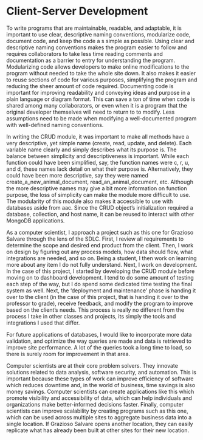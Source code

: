 # Client-Server Development

To write programs that are maintainable, readable, and adaptable, it is important to use clear, descriptive naming conventions, modularize code, document code, and keep the code a s simple as possible. Using clear and descriptive naming conventions makes the program easier to follow and requires collaborators to take less time reading comments and documentation as a barrier to entry for understanding the program. Modularizing code allows developers to make online modifications to the program without needed to take the whole site down. It also makes it easier to reuse sections of code for various purposes, simplifying the program and reducing the sheer amount of code required. Documenting code is important for improving readability and conveying ideas and purpose in a plain language or diagram format. This can save a ton of time when code is shared among many collaborators, or even when it is a program that the original developer themselves will need to return to to modify. Less assumptions need to be made when modifying a well-documented program with well-defined naming conventions. 

In writing the CRUD module, it was important to make all methods have a very descriptive, yet simple name (create, read, update, and delete). Each variable name clearly and simply describes what its purpose is. The balance between simplicity and descriptiveness is important. While each function could have been simplified, say, the function names were c, r, u, and d, these names lack detail on what their purpose is. Alternatively, they could have been more descriptive, say they were named create_a_new_animal_document, read_an_animal_document, etc. Although the more descriptive names may give a bit more information on function purpose, the loss of simplicity can make the module more difficult to use. The modularity of this module also makes it accessible to use with databases aside from aac. Since the CRUD object’s initialization required a database, collection, and host name, it can be reused to interact with other MongoDB applications.  

As a computer scientist, I approach a project such as this one for Grazioso Salvare through the lens of the SDLC. First, I review all requirements to determine the scope and desired end product from the client. Then, I work on design by figuring out any process models, how data should flow, what integrations are needed, and so on. Being a student, I then work on learning more about any item I do not fully understand. Next, I work on development. In the case of this project, I started by developing the CRUD module before moving on to dashboard development. I tend to do some amount of testing each step of the way, but I do spend some dedicated time testing the final system as well. Next, the ‘deployment and maintenance’ phase is handing it over to the client (in the case of this project, that is handing it over to the professor to grade), receive feedback, and modify the program to improve based on the client’s needs. This process is really no different from the process I take in other classes and projects, its simply the tools and integrations I used that differ. 

For future applications of databases, I would like to incorporate more data validation, and optimize the way queries are made and data is retrieved to improve site performance. A lot of the queries took a long time to load, so there is surely room for improvement in that area. 

Computer scientists are at their core problem solvers. They innovate solutions related to data analysis, software security, and automation. This is important because these types of work can improve efficiency of software which reduces downtime and, in the world of business, time savings is also money savings. Computer scientists can create applications like this which promote visibility and accessibility of data, which can help individuals and organizations make better-informed decisions faster. Finally, computer scientists can improve scalability by creating programs such as this one, which can be used across multiple sites to aggregate business data into a single location. If Grazioso Salvare opens another location, they can easily  replicate what has already been built at other sites for their new location.
